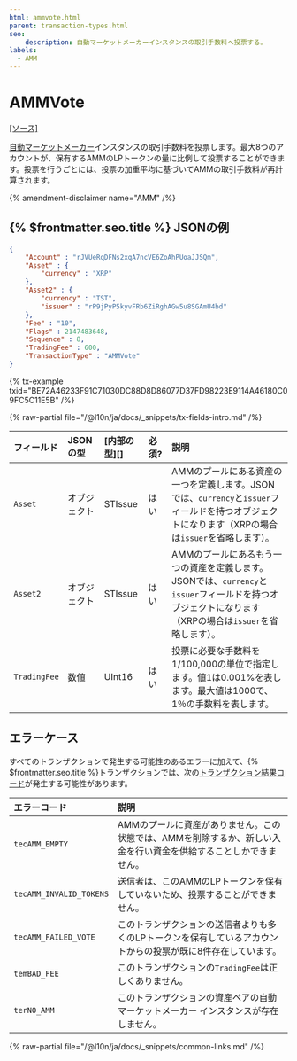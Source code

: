 ```yaml
---
html: ammvote.html
parent: transaction-types.html
seo:
    description: 自動マーケットメーカーインスタンスの取引手数料へ投票する。
labels:
  - AMM
---
```

# AMMVote
[[ソース]](https://github.com/XRPLF/rippled/blob/master/src/xrpld/app/tx/detail/AMMVote.cpp "Source")

[自動マーケットメーカー](../../../../concepts/tokens/decentralized-exchange/automated-market-makers.md)インスタンスの取引手数料を投票します。最大8つのアカウントが、保有するAMMのLPトークンの量に比例して投票することができます。投票を行うごとには、投票の加重平均に基づいてAMMの取引手数料が再計算されます。

{% amendment-disclaimer name="AMM" /%}

## {% $frontmatter.seo.title %} JSONの例

```json
{
    "Account" : "rJVUeRqDFNs2xqA7ncVE6ZoAhPUoaJJSQm",
    "Asset" : {
        "currency" : "XRP"
    },
    "Asset2" : {
        "currency" : "TST",
        "issuer" : "rP9jPyP5kyvFRb6ZiRghAGw5u8SGAmU4bd"
    },
    "Fee" : "10",
    "Flags" : 2147483648,
    "Sequence" : 8,
    "TradingFee" : 600,
    "TransactionType" : "AMMVote"
}
```

{% tx-example txid="BE72A46233F91C71030DC88D8D86077D37FD98223E9114A46180C09FC5C11E5B" /%}

{% raw-partial file="/@l10n/ja/docs/_snippets/tx-fields-intro.md" /%}

| フィールド     | JSONの型   | [内部の型][] | 必須? | 説明 |
|:-------------|:-----------|:-----------|:-----|:------------|
| `Asset`      | オブジェクト | STIssue    | はい | AMMのプールにある資産の一つを定義します。JSONでは、`currency`と`issuer`フィールドを持つオブジェクトになります（XRPの場合は`issuer`を省略します）。 |
| `Asset2`     | オブジェクト | STIssue    | はい | AMMのプールにあるもう一つの資産を定義します。JSONでは、`currency`と`issuer`フィールドを持つオブジェクトになります（XRPの場合は`issuer`を省略します）。|
| `TradingFee` | 数値       | UInt16     | はい | 投票に必要な手数料を1/100,000の単位で指定します。値1は0.001%を表します。最大値は1000で、1％の手数料を表します。 |

## エラーケース

すべてのトランザクションで発生する可能性のあるエラーに加えて、{% $frontmatter.seo.title %}トランザクションでは、次の[トランザクション結果コード](../transaction-results/index.md)が発生する可能性があります。

| エラーコード              | 説明                                          |
|:------------------------|:---------------------------------------------|
| `tecAMM_EMPTY`          | AMMのプールに資産がありません。この状態では、AMMを削除するか、新しい入金を行い資金を供給することしかできません。 |
| `tecAMM_INVALID_TOKENS` | 送信者は、このAMMのLPトークンを保有していないため、投票することができません。 |
| `tecAMM_FAILED_VOTE`    | このトランザクションの送信者よりも多くのLPトークンを保有しているアカウントからの投票が既に8件存在しています。 |
| `temBAD_FEE`            | このトランザクションの`TradingFee`は正しくありません。 |
| `terNO_AMM`             | このトランザクションの資産ペアの自動マーケットメーカー インスタンスが存在しません。 |

{% raw-partial file="/@l10n/ja/docs/_snippets/common-links.md" /%}
